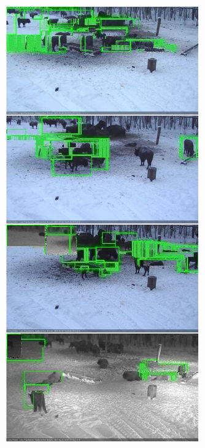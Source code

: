 ![20210202-161525-162529](in2/20210202/20210202-161525-162529_0_.jpg)
![20210202-162535-163541](in2/20210202/20210202-162535-163541_0_.jpg)
![20210202-163547-164552](in2/20210202/20210202-163547-164552_0_.jpg)
![20210202-164558-165602](in2/20210202/20210202-164558-165602_0_.jpg)
